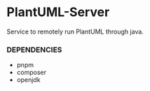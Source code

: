 # PlantUML-Server
Service to remotely run PlantUML through java.

### DEPENDENCIES
- pnpm
- composer
- openjdk
